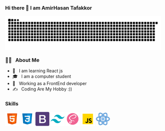 ### Hi there 👋 I am AmirHasan Tafakkor 

<img align="center" src="https://raw.githubusercontent.com/imrrobat/imrrobat/d1b244e170d2b75fdda3efd499eaaf163f7a617c/images/github-contribution-grid-snake.svg" />

<h3>👨‍💻 &nbsp; About Me</h3>

- 🤔 &nbsp; I am learning React js
- 🎓 &nbsp; I am a computer student
- 💼 &nbsp; Working as a FrontEnd developer
- ✍️ &nbsp; Coding Are My Hobby :))

### Skills

<p align="left">
      <a href="https://developer.mozilla.org/en-US/docs/Glossary/HTML5" target="_blank" rel="noreferrer"><img src="https://raw.githubusercontent.com/amirhasan-tafakkor/amirhasan-tafakkor/main/html.png" width="45px" height="45px" alt="HTML5" /></a>
      <a href="https://www.w3.org/TR/CSS/#css" target="_blank" rel="noreferrer"><img src="https://raw.githubusercontent.com/amirhasan-tafakkor/amirhasan-tafakkor/main/css.png" width="45px" height="45px" alt="CSS3" /></a>
      <a href="https://getbootstrap.com/" target="_blank" rel="noreferrer"><img src="https://raw.githubusercontent.com/amirhasan-tafakkor/amirhasan-tafakkor/main/boot.png" width="45px" height="45px" alt="Bootstrap" /></a>
        <a href="https://tailwindcss.com/" target="_blank" rel="noreferrer"><img src="https://raw.githubusercontent.com/amirhasan-tafakkor/amirhasan-tafakkor/main/tail.png" width="45px" height="45px" alt="tailwind" /></a>
          <a href="https://sass-lang.com/" target="_blank" rel="noreferrer"><img src="https://raw.githubusercontent.com/amirhasan-tafakkor/amirhasan-tafakkor/main/sass.png" width="45px" height="45px" alt="sass" /></a>
    <a href="https://developer.mozilla.org/en-US/docs/Web/JavaScript" target="_blank" rel="noreferrer"><img src="https://raw.githubusercontent.com/amirhasan-tafakkor/amirhasan-tafakkor/main/js.png" width="45px" height="45px" alt="Javascript" /></a>
    <a href="https://reactjs.org/" target="_blank" rel="noreferrer"><img src="https://raw.githubusercontent.com/amirhasan-tafakkor/amirhasan-tafakkor/main/react.png" width="45px" height="45px" alt="React" /></a>
</p>

